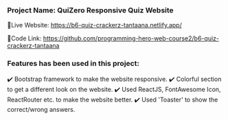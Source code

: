 ### Project Name: QuiZero Responsive Quiz Website

🔘Live Website: https://b6-quiz-crackerz-tantaana.netlify.app/

🔘Code Link: https://github.com/programming-hero-web-course2/b6-quiz-crackerz-tantaana


### Features has been used in this project:

✔️ Bootstrap framework to make the website responsive.
✔️ Colorful section to get a different look on the website.
✔️ Used ReactJS, FontAwesome Icon, ReactRouter etc. to make the website better.
✔️ Used 'Toaster' to show the correct/wrong answers.


